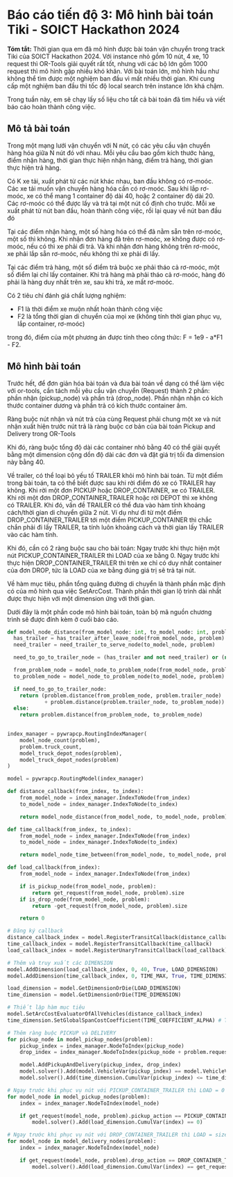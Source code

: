 # Báo cáo tiến độ 3: Mô hình bài toán Tiki - SOICT Hackathon 2024

**Tóm tắt:** Thời gian qua em đã mô hình được bài toán
vận chuyển trong track Tiki của SOICT Hackathon 2024.
Với instance nhỏ gồm 10 nút, 4 xe, 10 request thì
OR-Tools giải quyết rất tốt, nhưng với các bộ lớn
gồm 1000 request thì mô hình gặp nhiều khó khăn.
Với bài toán lớn, mô hình hầu như không thể tìm được
một nghiệm ban đầu vì mất nhiều thời gian. Khi cung
cấp một nghiệm ban đầu thì tốc độ local search trên instance lớn
khá chậm.

Trong tuần này, em sẽ chạy lấy số liệu cho tất cả bài toán đã tìm hiểu
và viết báo cáo hoàn thành công việc.

## Mô tả bài toán

Trong một mạng lưới vận chuyển với N nút,
có các yêu cầu vận chuyển hàng hóa
giữa N nút đó với nhau. Mỗi yêu cầu bao gồm kích thước hàng,
điểm nhận hàng, thời gian thực hiện nhận hàng, điểm
trả hàng, thời gian thực hiện trả hàng.

Có K xe tải,
xuất phát từ các nút khác nhau, ban đầu
không có rơ-moóc. Các xe tải muốn vận chuyển
hàng hóa cần có rơ-moóc. Sau khi lắp
rơ-moóc, xe có thể mang 1 container độ dài 40,
hoặc 2 container độ dài 20. Các rơ-moóc có thể
được lấy và trả tại một
nút cố định cho trước. Mỗi xe xuất phát
từ nút ban đầu, hoàn thành công việc,
rồi lại quay về nút ban đầu đó

Tại các điểm nhận hàng, một số hàng hóa
có thể đã nằm sẵn trên rơ-moóc, một số
thì không. Khi nhận đơn hàng đã trên rơ-moóc,
xe không được có rơ-moóc, nếu có thì xe phải
đi trả. Và khi nhận đơn
hàng không trên rơ-moóc, xe phải lắp sẵn
rơ-moóc, nếu không thì xe phải đi lấy.

Tại các điểm trả hàng, một số điểm trả buộc
xe phải tháo cả rơ-moóc, một số điểm lại chỉ
lấy container. Khi trả hàng mà phải tháo
cả rơ-moóc, hàng đó phải là hàng duy nhất
trên xe, sau khi trả, xe mất rơ-moóc.

Có 2 tiêu chí đánh giá chất lượng nghiệm:

- F1 là thời điểm xe muộn nhất hoàn thành
công việc
- F2 là tổng thời gian di chuyển của mọi xe
  (không tính thời gian phục vụ, lắp container, rơ-moóc)

trong đó, điểm của một phương án được tính
theo công thức:
F = 1e9 - a*F1 - F2.

[//]: # (## Mô tả đầu vào bài toán)

[//]: # ()
[//]: # (```ignorelang)

[//]: # (Points 9)

[//]: # (DISTANCES 81)

[//]: # (1 1 0)

[//]: # (1 2 600)

[//]: # (1 3 600)

[//]: # (1 4 600)

[//]: # (1 5 600)

[//]: # (1 6 600)

[//]: # (1 7 600)

[//]: # (1 8 600)

[//]: # (1 9 600)

[//]: # (2 1 600)

[//]: # (2 2 0)

[//]: # (2 3 600)

[//]: # (...)

[//]: # (9 5 600)

[//]: # (9 6 600)

[//]: # (9 7 600)

[//]: # (9 8 600)

[//]: # (9 9 0)

[//]: # (TRAILER 3 300)

[//]: # (TRUCK 3)

[//]: # (1 4)

[//]: # (2 4)

[//]: # (3 4)

[//]: # (REQ 1 20 1 PICKUP_CONTAINER 300 5 DROP_CONTAINER 600)

[//]: # (REQ 2 40 5 PICKUP_CONTAINER_TRAILER 300 7 DROP_CONTAINER 600)

[//]: # (REQ 3 40 8 PICKUP_CONTAINER 300 6 DROP_CONTAINER_TRAILER 600)

[//]: # (REQ 4 20 7 PICKUP_CONTAINER_TRAILER 300 9 DROP_CONTAINER 600)

[//]: # (REQ 5 40 6 PICKUP_CONTAINER 300 2 DROP_CONTAINER 600)

[//]: # (#)

[//]: # (```)

[//]: # ()
[//]: # (- Dòng đầu có dạng "Point N", trong đó,)

[//]: # (N là số nút trong mạng.)

[//]: # ()
[//]: # (- Dòng 2 có dạng "DISTANCES %d" với %d = N*N.)

[//]: # ()
[//]: # (- N*N dòng tiếp theo có 3 số nguyên: i j d,)

[//]: # (trong đó, d là thời gian đi từ i tới j.)

[//]: # ()
[//]: # (- Dòng tiếp theo có dạng "TRAILER p d",)

[//]: # (trong đó, p là nút chứa rơ-moóc, d là thời)

[//]: # (gian gắn rơ-moóc.)

[//]: # ()
[//]: # (- Dòng tiếp theo có dạng "TRUCK M" với M là)

[//]: # (số xe.)

[//]: # ()
[//]: # (- M dòng tiếp theo gồm 2 số nguyên i và p,)

[//]: # (trong đó, i là mã xe và p là nơi xe bắt đầu)

[//]: # ()
[//]: # (- Các dòng còn lại, mỗi dòng là thông tin)

[//]: # (của một yêu cầu vận chuyển, có dạng như sau)

[//]: # ()
[//]: # (```ignorelang)

[//]: # (REQ <id> <size> <p1> <pickup_action> <pickup_duration> <p2> <drop_action> <drop_duration>)

[//]: # (```)

[//]: # ()
[//]: # (- Dòng cuối: Ký tự "#" đánh dấu kết thúc)

[//]: # (đầu vào.)

[//]: # ()
[//]: # (Thông tin của một yêu cầu vận chuyển có ý)

[//]: # (nghĩa như sau:)

[//]: # (- id là định danh của yêu cầu vận chuyển)

[//]: # (- size là độ dài container, bằng 20 hoặc 40)

[//]: # (- p1 là nút nhận đơn)

[//]: # (- pickup_action là loại đơn nhận, có 2 giá trị)

[//]: # (  - PICKUP_CONTAINER: chỉ lấy container)

[//]: # (  - PICKUP_CONTAINER_TRAILER: container đã nằm sẵn trên rơ-mooc rồi, chỉ cần đầu kéo đến vào kéo)

[//]: # (    rơ-mooc chứa container đi thôi)

[//]: # (- pickup_duration là thời gian cần thiết để lấy container hoặc gắn rơ-moóc)

[//]: # (- p2 là nút trả đơn)

[//]: # (- drop_action là loại đơn trả, có 2 giá trị)

[//]: # (  - DROP_CONTAINER: chỉ hạ container xuống, còn rơ-mooc thì vẫn gắn vào đầu kéo, đầu kéo kéo theo)

[//]: # (    rơ-mooc có thể đi phục vụ yêu cầu vận chuyển khác)

[//]: # (  - DROP_CONTAINER_TRAILER: tháo rơ-mooc khỏi đầu kéo &#40;địa điểm nhận container không có thiết bị)

[//]: # (    hạ container, nên phải tháo và để lại rơ-mooc, container vẫn nằm trên rơ-mooc để bốc dỡ hoặc nạp)

[//]: # (    hàng&#41;)

[//]: # (- drop_duration là khoảng thời gian cần để trả container hoặc tháo rơ móc.)

## Mô hình bài toán

Trước hết, để đơn giản hóa bài toán và đưa 
bài toán về dạng có thể làm việc với or-tools, cần tách mỗi
yêu cầu vận chuyển (Request) thành 2 phần: phần nhận (pickup_node)
và phần trả (drop_node). Phần nhận nhận có kích thước container dương
và phần trả có kích thước container âm.

Ràng buộc nút nhận và nút trả của cùng Request phải chung một xe và nút nhận xuất hiện
trước nút trả là ràng buộc cơ bản của bài toán Pickup and Delivery trong OR-Tools

Khi đó, ràng buộc tổng độ dài các container nhỏ bằng 40
có thể giải quyết bằng một dimension cộng
dồn độ dài các đơn và đặt giá trị tối đa dimension này bằng 40.

Về trailer, có thể loại bỏ yếu tố TRAILER khỏi mô hình bài toán.
Từ một điểm trong bài toán, ta có thể biết được sau khi rời điểm đó xe
có TRAILER hay không. Khi rời một đơn PICKUP hoặc DROP_CONTAINER, xe có TRAILER.
Khi rời một đơn DROP_CONTAINER_TRAILER hoặc rời DEPOT thì xe không có TRAILER.
Khi đó, vấn đề TRAILER có thể đưa vào hàm tính khoảng cách/thời gian di chuyển
giữa 2 nút. Ví dụ như đi từ một điểm DROP_CONTAINER_TRAILER tới một điểm PICKUP_CONTAINER
thì chắc chắn phải đi lấy TRAILER, ta tính luôn khoảng cách và thời gian lấy TRAILER
vào các hàm tính.

Khi đó, cần có 2 ràng buộc sau cho bài toán: Ngay trước khi thực hiện một nút PICKUP_CONTAINER_TRAILER
thì LOAD của xe bằng 0. Ngay trước khi thực hiện DROP_CONTAINER_TRAILER thì trên xe chỉ có
duy nhất container của đơn DROP, tức là LOAD của xe bằng đúng giá trị sẽ trả tại nút.

Về hàm mục tiêu, phần tổng quãng đường di chuyển là thành phần mặc định có của
mô hình qua việc SetArcCost. Thành phần thời gian lộ trình dài nhất được thực
hiện với một dimension ứng với thời gian.

Dưới đây là một phần code mô hình bài toán, toàn bộ mã nguồn chương trình sẽ được đính kèm
ở cuối báo cáo.

```python
def model_node_distance(from_model_node: int, to_model_node: int, problem: Problem):
  has_trailer = has_trailer_after_leave_node(from_model_node, problem)
  need_trailer = need_trailer_to_serve_node(to_model_node, problem)

  need_to_go_to_trailer_node = (has_trailer and not need_trailer) or (not has_trailer and need_trailer)

  from_problem_node = model_node_to_problem_node(from_model_node, problem)
  to_problem_node = model_node_to_problem_node(to_model_node, problem)

  if need_to_go_to_trailer_node:
    return (problem.distance(from_problem_node, problem.trailer_node)
            + problem.distance(problem.trailer_node, to_problem_node))
  else:
    return problem.distance(from_problem_node, to_problem_node)
  

index_manager = pywrapcp.RoutingIndexManager(
    model_node_count(problem),
    problem.truck_count,
    model_truck_depot_nodes(problem),
    model_truck_depot_nodes(problem)
)

model = pywrapcp.RoutingModel(index_manager)

def distance_callback(from_index, to_index):
    from_model_node = index_manager.IndexToNode(from_index)
    to_model_node = index_manager.IndexToNode(to_index)

    return model_node_distance(from_model_node, to_model_node, problem)

def time_callback(from_index, to_index):
    from_model_node = index_manager.IndexToNode(from_index)
    to_model_node = index_manager.IndexToNode(to_index)

    return model_node_time_between(from_model_node, to_model_node, problem)

def load_callback(from_index):
    from_model_node = index_manager.IndexToNode(from_index)

    if is_pickup_node(from_model_node, problem):
        return get_request(from_model_node, problem).size
    if is_drop_node(from_model_node, problem):
        return -get_request(from_model_node, problem).size

    return 0

# Đăng ký callback
distance_callback_index = model.RegisterTransitCallback(distance_callback)
time_callback_index = model.RegisterTransitCallback(time_callback)
load_callback_index = model.RegisterUnaryTransitCallback(load_callback)

# Thêm và truy xuất các DIMENSION
model.AddDimension(load_callback_index, 0, 40, True, LOAD_DIMENSION)
model.AddDimension(time_callback_index, 0, TIME_MAX, True, TIME_DIMENSION)

load_dimension = model.GetDimensionOrDie(LOAD_DIMENSION)
time_dimension = model.GetDimensionOrDie(TIME_DIMENSION)

# Thiết lập hàm mục tiêu
model.SetArcCostEvaluatorOfAllVehicles(distance_callback_index)
time_dimension.SetGlobalSpanCostCoefficient(TIME_COEFFICIENT_ALPHA) # TIME_COEFFICIENT_ALPHA = 10000

# Thêm ràng buộc PICKUP và DELIVERY
for pickup_node in model_pickup_nodes(problem):
    pickup_index = index_manager.NodeToIndex(pickup_node)
    drop_index = index_manager.NodeToIndex(pickup_node + problem.request_count)

    model.AddPickupAndDelivery(pickup_index, drop_index)
    model.solver().Add(model.VehicleVar(pickup_index) == model.VehicleVar(drop_index))
    model.solver().Add(time_dimension.CumulVar(pickup_index) <= time_dimension.CumulVar(drop_index))

# Ngay trước khi phục vụ nút với PICKUP_CONTAINER_TRAILER thì LOAD = 0
for model_node in model_pickup_nodes(problem):
    index = index_manager.NodeToIndex(model_node)

    if get_request(model_node, problem).pickup_action == PICKUP_CONTAINER_TRAILER:
        model.solver().Add(load_dimension.CumulVar(index) == 0)

# Ngay trước khi phục vụ nút với DROP_CONTAINER_TRAILER thì LOAD = size của chính request đó
for model_node in model_delivery_nodes(problem):
    index = index_manager.NodeToIndex(model_node)

    if get_request(model_node, problem).drop_action == DROP_CONTAINER_TRAILER:
        model.solver().Add(load_dimension.CumulVar(index) == get_request(model_node, problem).size)
```

